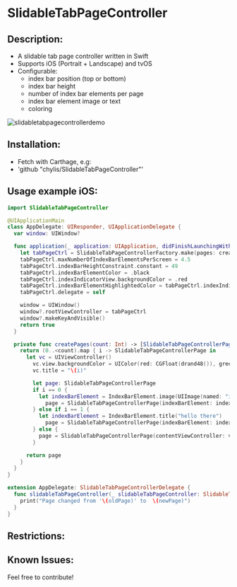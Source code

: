 # SlidableTabPageController

## Description:
- A slidable tab page controller written in Swift
- Supports iOS (Portrait + Landscape) and tvOS
- Configurable:
  - index bar position (top or bottom)
  - index bar height
  - number of index bar elements per page
  - index bar element image or text
  - coloring

![slidabletabpagecontrollerdemo](https://cloud.githubusercontent.com/assets/653946/17933575/d8ad7318-6a14-11e6-9b0e-d5cae9ae719c.gif)

## Installation:
- Fetch with Carthage, e.g:
- 'github "chylis/SlidableTabPageController"'

## Usage example iOS:
```swift
import SlidableTabPageController

@UIApplicationMain
class AppDelegate: UIResponder, UIApplicationDelegate {
  var window: UIWindow?

  func application(_ application: UIApplication, didFinishLaunchingWithOptions launchOptions: [UIApplicationLaunchOptionsKey: Any]?) -> Bool {
    let tabPageCtrl = SlidableTabPageControllerFactory.make(pages: createPages(count: 7))
    tabPageCtrl.maxNumberOfIndexBarElementsPerScreen = 4.5
    tabPageCtrl.indexBarHeightConstraint.constant = 49
    tabPageCtrl.indexBarElementColor = .black
    tabPageCtrl.indexIndicatorView.backgroundColor = .red
    tabPageCtrl.indexBarElementHighlightedColor = tabPageCtrl.indexIndicatorView.backgroundColor!
    tabPageCtrl.delegate = self

    window = UIWindow()
    window?.rootViewController = tabPageCtrl
    window?.makeKeyAndVisible()
    return true
  }

  private func createPages(count: Int) -> [SlidableTabPageControllerPage] {
    return (0..<count).map { i -> SlidableTabPageControllerPage in
      let vc = UIViewController()
        vc.view.backgroundColor = UIColor(red: CGFloat(drand48()), green: CGFloat(drand48()), blue: CGFloat(drand48()), alpha: 1)
        vc.title = "\(i)"

        let page: SlidableTabPageControllerPage
        if i == 0 {
          let indexBarElement = IndexBarElement.image(UIImage(named: "icon-star")!, UIImage(named: "iconplane")!)
            page = SlidableTabPageControllerPage(indexBarElement: indexBarElement, contentViewController: vc)
        } else if i == 1 {
          let indexBarElement = IndexBarElement.title("hello there")
            page = SlidableTabPageControllerPage(indexBarElement: indexBarElement, contentViewController :vc)
        } else {
          page = SlidableTabPageControllerPage(contentViewController: vc)        
        }

      return page
    }
  }
}

extension AppDelegate: SlidableTabPageControllerDelegate {
  func slidableTabPageController(_ slidableTabPageController: SlidableTabPageController, didNavigateFrom oldPage: Int, to newPage: Int) {
    print("Page changed from '\(oldPage)' to  \(newPage)")
  }
}

```

## Restrictions:

## Known Issues:

Feel free to contribute!
